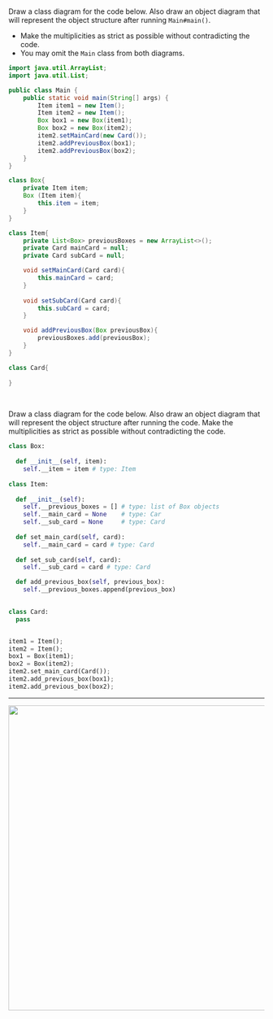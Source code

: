 <panel header=":lock::key: Class Diagram for code">
<question>

<tabs> 
  <tab header="Java">

Draw a class diagram for the code below. Also draw an object diagram that will represent the object structure after running `Main#main()`.
* Make the multiplicities as strict as possible without contradicting the code.
* You may omit the `Main` class from both diagrams.
```java
import java.util.ArrayList;
import java.util.List;

public class Main {
    public static void main(String[] args) {
        Item item1 = new Item();
        Item item2 = new Item();
        Box box1 = new Box(item1);
        Box box2 = new Box(item2);
        item2.setMainCard(new Card());
        item2.addPreviousBox(box1);
        item2.addPreviousBox(box2);
    }
}

class Box{
    private Item item;
    Box (Item item){
        this.item = item;
    }
}

class Item{
    private List<Box> previousBoxes = new ArrayList<>();
    private Card mainCard = null;
    private Card subCard = null;

    void setMainCard(Card card){
        this.mainCard = card;
    }
    
    void setSubCard(Card card){
        this.subCard = card;
    }

    void addPreviousBox(Box previousBox){
        previousBoxes.add(previousBox);
    }
}

class Card{
    
}
```
  </tab>
  <tab header="Python">

Draw a class diagram for the code below. Also draw an object diagram that will represent the object structure after running the code. Make the multiplicities as strict as possible without contradicting the code.
```python
class Box:
  
  def __init__(self, item):
    self.__item = item # type: Item
    
class Item:
  
  def __init__(self):
    self.__previous_boxes = [] # type: list of Box objects
    self.__main_card = None    # type: Car
    self.__sub_card = None     # type: Card
    
  def set_main_card(self, card):
    self.__main_card = card # type: Card
    
  def set_sub_card(self, card):
    self.__sub_card = card # type: Card

  def add_previous_box(self, previous_box):
    self.__previous_boxes.append(previous_box)
    

class Card:
  pass


item1 = Item();
item2 = Item();
box1 = Box(item1);
box2 = Box(item2);
item2.set_main_card(Card());
item2.add_previous_box(box1);
item2.add_previous_box(box2);
```
</tab>
</tabs><hr>

<div slot="answer">

<img src="{{baseUrl}}/oopImplementation/associations/images/classDiagramForCodeAnswer.png" width="600" />

</div>

</question>
</panel>
